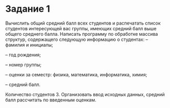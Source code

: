 # Задание 1
Вычислить общий средний балл всех студентов и распечатать список студентов интересующей вас группы, имеющих средний балл выше общего среднего балла.
Написать программу по обработке массива структур, содержащего следующую информацию о студентах:
– фамилия и инициалы;

– год рождения;

– номер группы;

– оценки за семестр: физика, 
математика, информатика, химия;

– средний балл.

Количество студентов 3. Организовать ввод исходных данных, средний балл рассчитать по введенным оценкам.
